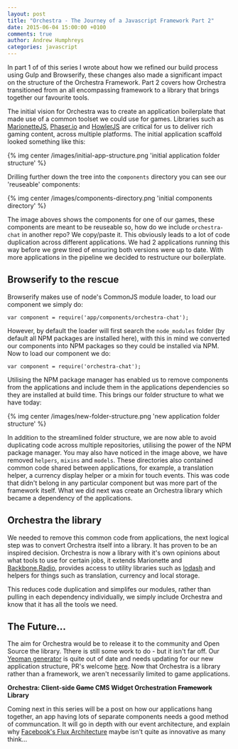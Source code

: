 ```yaml
---
layout: post
title: "Orchestra - The Journey of a Javascript Framework Part 2"
date: 2015-06-04 15:00:00 +0100
comments: true
author: Andrew Humphreys
categories: javascript
---
```


In part 1 of of this series I wrote about how we refined our build process using Gulp and Browserify, these changes also made a significant impact on the structure of the Orchestra Framework. Part 2 covers how Orchestra transitioned from an all encompassing framework to a library that brings together our favourite tools.

<!-- more -->

The initial vision for Orchestra was to create an application boilerplate that made use of a common toolset we could use for games. Libraries such as [MarionetteJS](http://marionettejs.com/), [Phaser.io](http://phaser.io/) and [HowlerJS](https://github.com/goldfire/howler.js/) are critical for us to deliver rich gaming content, across multiple platforms. The initial application scaffold looked something like this:

{% img center /images/initial-app-structure.png 'initial application folder structure' %}

Drilling further down the tree into the `components` directory you can see our 'reuseable' components:

{% img center /images/components-directory.png 'initial components directory' %}

The image aboves shows the components for one of our games, these components are meant to be reuseable so, how do we include `orchestra-chat` in another repo? We copy/paste it. This obviously leads to a lot of code duplication across different applications. We had 2 applications running this way before we grew tired of ensuring both versions were up to date. With more applications in the pipeline we decided to restructure our boilerplate.

## Browserify to the rescue

Browserify makes use of node's CommonJS module loader, to load our component we simply do:

```
var component = require('app/components/orchestra-chat');
```

However, by default the loader will first search the `node_modules` folder (by default all NPM packages are installed here), with this in mind we converted our components into NPM packages so they could be installed via NPM. Now to load our component we do:

```
var component = require('orchestra-chat');
```

Utilising the NPM package manager has enabled us to remove components from the applications and include them in the applications dependencies so they are installed at build time. This brings our folder structure to what we have today:

{% img center /images/new-folder-structure.png 'new application folder structure' %}

In addition to the streamlined folder structure, we are now able to avoid duplicating code across multiple repositories, utilising the power of the NPM package manager. You may also have noticed in the image above, we have removed `helpers`, `mixins` and `models`. These directories also contained common code shared between applications, for example, a translation helper, a currency display helper or a mixin for touch events. This was code that didn't belong in any particular component but was more part of the framework itself. What we did next was create an Orchestra library which became a dependency of the applications.

## Orchestra the library

We needed to remove this common code from applications, the next logical step was to convert Orchestra itself into a library. It has proven to be an inspired decision. Orchestra is now a library with it's own opinions about what tools to use for certain jobs, it extends Marionette and [Backbone.Radio](https://github.com/marionettejs/backbone.radio), provides access to utility libraries such as [lodash](https://lodash.com/) and helpers for things such as translation, currency and local storage.

This reduces code duplication and simplifes our modules, rather than pulling in each dependency individually, we simply include Orchestra and know that it has all the tools we need.

## The Future...

The aim for Orchestra would be to release it to the community and Open Source the library. Tthere is still some work to do - but it isn't far off. 
Our [Yeoman generator]( http://yeoman.io/) is quite out of date and needs updating for our new application structure, PR's welcome [here](https://github.com/BedeGaming/protege). 
Now that Orchestra is a library rather than a framework, we aren't necessarily limited to game applications.

**Orchestra: Client-side ~~Game~~ CMS Widget Orchestration ~~Framework~~ Library**

Coming next in this series will be a post on how our applications hang together, an app having lots of separate components needs a good method of communcation. It will go in depth with our event architecture, and explain why [Facebook's Flux Architecture](https://facebook.github.io/flux/) maybe isn't quite as innovative as many think...





